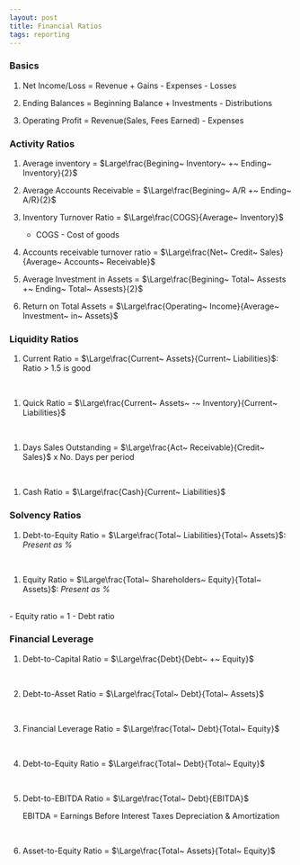 ```yaml
---
layout: post
title: Financial Ratios
tags: reporting
---
```



### Basics

1. Net Income/Loss = Revenue + Gains - Expenses - Losses

2. Ending Balances = Beginning Balance + Investments - Distributions

3. Operating Profit = Revenue(Sales, Fees Earned) - Expenses 

### Activity Ratios

1. Average inventory = $Large\frac{Begining~ Inventory~ +~ Ending~ Inventory}{2}$

2. Average Accounts Receivable = $\Large\frac{Begining~ A/R +~ Ending~ A/R}{2}$

3. Inventory Turnover Ratio = $\Large\frac{COGS}{Average~ Inventory}$
   - COGS - Cost of goods

4. Accounts receivable turnover ratio = $\Large\frac{Net~ Credit~ Sales}{Average~ Accounts~ Receivable}$

5. Average Investment in Assets =  $\Large\frac{Begining~ Total~ Assests +~ Ending~ Total~ Assests}{2}$
   
6. Return on Total Assets = $\Large\frac{Operating~ Income}{Average~ Investment~ in~ Assets}$

### Liquidity Ratios

1. Current Ratio = $\Large\frac{Current~ Assets}{Current~ Liabilities}$: Ratio > 1.5 is good     
<br>

1. Quick Ratio = $\Large\frac{Current~ Assets~ -~ Inventory}{Current~ Liabilities}$   
<br>

1. Days Sales Outstanding = $\Large\frac{Act~ Receivable}{Credit~ Sales}$ x No. Days per period   
<br>

1. Cash Ratio = $\Large\frac{Cash}{Current~ Liabilities}$  

### Solvency Ratios

1. Debt-to-Equity Ratio = $\Large\frac{Total~ Liabilities}{Total~ Assets}$: *Present as %*   
<br>

1. Equity Ratio = $\Large\frac{Total~ Shareholders~ Equity}{Total~ Assets}$: *Present as %*   
<br> 
   - Equity ratio = 1 - Debt ratio   

### Financial Leverage

1. Debt-to-Capital Ratio = $\Large\frac{Debt}{Debt~ +~ Equity}$   
<br>

2. Debt-to-Asset Ratio = $\Large\frac{Total~ Debt}{Total~ Assets}$    
<br>

3. Financial Leverage Ratio = $\Large\frac{Total~ Debt}{Total~ Equity}$    
<br>

4. Debt-to-Equity Ratio = $\Large\frac{Total~ Debt}{Total~ Equity}$   
<br>

5. Debt-to-EBITDA Ratio = $\Large\frac{Total~ Debt}{EBITDA}$   

   EBITDA = Earnings Before Interest Taxes Depreciation & Amortization   
<br>

6. Asset-to-Equity Ratio = $\Large\frac{Total~ Assets}{Total~ Equity}$   
